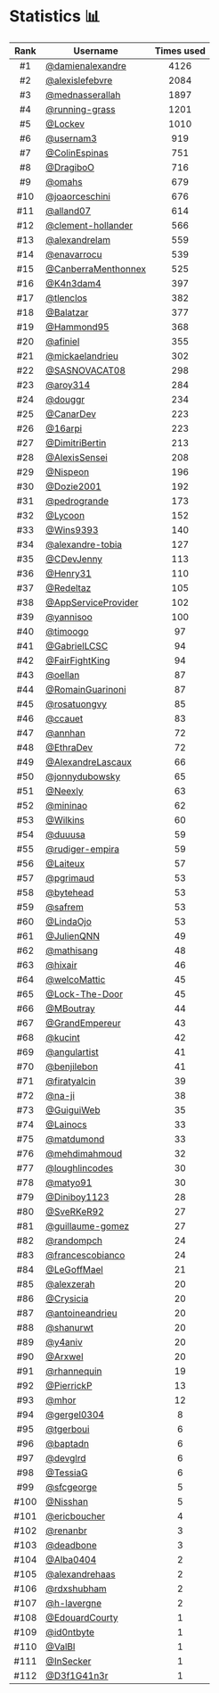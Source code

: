 # Statistics 📊

|Rank|Username|Times used|
:--------:|--------|:--------:|
|#1|[@damienalexandre](https://github.com/damienalexandre)|4126|
|#2|[@alexislefebvre](https://github.com/alexislefebvre)|2084|
|#3|[@mednasserallah](https://github.com/mednasserallah)|1897|
|#4|[@running-grass](https://github.com/running-grass)|1201|
|#5|[@Lockev](https://github.com/Lockev)|1010|
|#6|[@usernam3](https://github.com/usernam3)|919|
|#7|[@ColinEspinas](https://github.com/ColinEspinas)|751|
|#8|[@DragiboO](https://github.com/DragiboO)|716|
|#9|[@omahs](https://github.com/omahs)|679|
|#10|[@joaorceschini](https://github.com/joaorceschini)|676|
|#11|[@alland07](https://github.com/alland07)|614|
|#12|[@clement-hollander](https://github.com/clement-hollander)|566|
|#13|[@alexandrelam](https://github.com/alexandrelam)|559|
|#14|[@enavarrocu](https://github.com/enavarrocu)|539|
|#15|[@CanberraMenthonnex](https://github.com/CanberraMenthonnex)|525|
|#16|[@K4n3dam4](https://github.com/K4n3dam4)|397|
|#17|[@tlenclos](https://github.com/tlenclos)|382|
|#18|[@Balatzar](https://github.com/Balatzar)|377|
|#19|[@Hammond95](https://github.com/Hammond95)|368|
|#20|[@afiniel](https://github.com/afiniel)|355|
|#21|[@mickaelandrieu](https://github.com/mickaelandrieu)|302|
|#22|[@SASNOVACAT08](https://github.com/SASNOVACAT08)|298|
|#23|[@aroy314](https://github.com/aroy314)|284|
|#24|[@douggr](https://github.com/douggr)|234|
|#25|[@CanarDev](https://github.com/CanarDev)|223|
|#26|[@16arpi](https://github.com/16arpi)|223|
|#27|[@DimitriBertin](https://github.com/DimitriBertin)|213|
|#28|[@AlexisSensei](https://github.com/AlexisSensei)|208|
|#29|[@Nispeon](https://github.com/Nispeon)|196|
|#30|[@Dozie2001](https://github.com/Dozie2001)|192|
|#31|[@pedrogrande](https://github.com/pedrogrande)|173|
|#32|[@Lycoon](https://github.com/Lycoon)|152|
|#33|[@Wins9393](https://github.com/Wins9393)|140|
|#34|[@alexandre-tobia](https://github.com/alexandre-tobia)|127|
|#35|[@CDevJenny](https://github.com/CDevJenny)|113|
|#36|[@Henry31](https://github.com/Henry31)|110|
|#37|[@Redeltaz](https://github.com/Redeltaz)|105|
|#38|[@AppServiceProvider](https://github.com/AppServiceProvider)|102|
|#39|[@yannisoo](https://github.com/yannisoo)|100|
|#40|[@timoogo](https://github.com/timoogo)|97|
|#41|[@GabrielLCSC](https://github.com/GabrielLCSC)|94|
|#42|[@FairFightKing](https://github.com/FairFightKing)|94|
|#43|[@oellan](https://github.com/oellan)|87|
|#44|[@RomainGuarinoni](https://github.com/RomainGuarinoni)|87|
|#45|[@rosatuongvy](https://github.com/rosatuongvy)|85|
|#46|[@ccauet](https://github.com/ccauet)|83|
|#47|[@annhan](https://github.com/annhan)|72|
|#48|[@EthraDev](https://github.com/EthraDev)|72|
|#49|[@AlexandreLascaux](https://github.com/AlexandreLascaux)|66|
|#50|[@jonnydubowsky](https://github.com/jonnydubowsky)|65|
|#51|[@Neexly](https://github.com/Neexly)|63|
|#52|[@mininao](https://github.com/mininao)|62|
|#53|[@Wilkins](https://github.com/Wilkins)|60|
|#54|[@duuusa](https://github.com/duuusa)|59|
|#55|[@rudiger-empira](https://github.com/rudiger-empira)|59|
|#56|[@Laiteux](https://github.com/Laiteux)|57|
|#57|[@pgrimaud](https://github.com/pgrimaud)|53|
|#58|[@bytehead](https://github.com/bytehead)|53|
|#59|[@safrem](https://github.com/safrem)|53|
|#60|[@LindaOjo](https://github.com/LindaOjo)|53|
|#61|[@JulienQNN](https://github.com/JulienQNN)|49|
|#62|[@mathisang](https://github.com/mathisang)|48|
|#63|[@hixair](https://github.com/hixair)|46|
|#64|[@welcoMattic](https://github.com/welcoMattic)|45|
|#65|[@Lock-The-Door](https://github.com/Lock-The-Door)|45|
|#66|[@MBoutray](https://github.com/MBoutray)|44|
|#67|[@GrandEmpereur](https://github.com/GrandEmpereur)|43|
|#68|[@kucint](https://github.com/kucint)|42|
|#69|[@angulartist](https://github.com/angulartist)|41|
|#70|[@benjilebon](https://github.com/benjilebon)|41|
|#71|[@firatyalcin](https://github.com/firatyalcin)|39|
|#72|[@na-ji](https://github.com/na-ji)|38|
|#73|[@GuiguiWeb](https://github.com/GuiguiWeb)|35|
|#74|[@Lainocs](https://github.com/Lainocs)|33|
|#75|[@matdumond](https://github.com/matdumond)|33|
|#76|[@mehdimahmoud](https://github.com/mehdimahmoud)|32|
|#77|[@loughlincodes](https://github.com/loughlincodes)|30|
|#78|[@matyo91](https://github.com/matyo91)|30|
|#79|[@Diniboy1123](https://github.com/Diniboy1123)|28|
|#80|[@SveRKeR92](https://github.com/SveRKeR92)|27|
|#81|[@guillaume-gomez](https://github.com/guillaume-gomez)|27|
|#82|[@randompch](https://github.com/randompch)|24|
|#83|[@francescobianco](https://github.com/francescobianco)|24|
|#84|[@LeGoffMael](https://github.com/LeGoffMael)|21|
|#85|[@alexzerah](https://github.com/alexzerah)|20|
|#86|[@Crysicia](https://github.com/Crysicia)|20|
|#87|[@antoineandrieu](https://github.com/antoineandrieu)|20|
|#88|[@shanurwt](https://github.com/shanurwt)|20|
|#89|[@y4aniv](https://github.com/y4aniv)|20|
|#90|[@Arxwel](https://github.com/Arxwel)|20|
|#91|[@rhannequin](https://github.com/rhannequin)|19|
|#92|[@PierrickP](https://github.com/PierrickP)|13|
|#93|[@mhor](https://github.com/mhor)|12|
|#94|[@gergel0304](https://github.com/gergel0304)|8|
|#95|[@tgerboui](https://github.com/tgerboui)|6|
|#96|[@baptadn](https://github.com/baptadn)|6|
|#97|[@devglrd](https://github.com/devglrd)|6|
|#98|[@TessiaG](https://github.com/TessiaG)|6|
|#99|[@sfcgeorge](https://github.com/sfcgeorge)|5|
|#100|[@Nisshan](https://github.com/Nisshan)|5|
|#101|[@ericboucher](https://github.com/ericboucher)|4|
|#102|[@renanbr](https://github.com/renanbr)|3|
|#103|[@deadbone](https://github.com/deadbone)|3|
|#104|[@Alba0404](https://github.com/Alba0404)|2|
|#105|[@alexandrehaas](https://github.com/alexandrehaas)|2|
|#106|[@rdxshubham](https://github.com/rdxshubham)|2|
|#107|[@h-lavergne](https://github.com/h-lavergne)|2|
|#108|[@EdouardCourty](https://github.com/EdouardCourty)|1|
|#109|[@id0ntbyte](https://github.com/id0ntbyte)|1|
|#110|[@ValBl](https://github.com/ValBl)|1|
|#111|[@InSecker](https://github.com/InSecker)|1|
|#112|[@D3f1G41n3r](https://github.com/D3f1G41n3r)|1|
